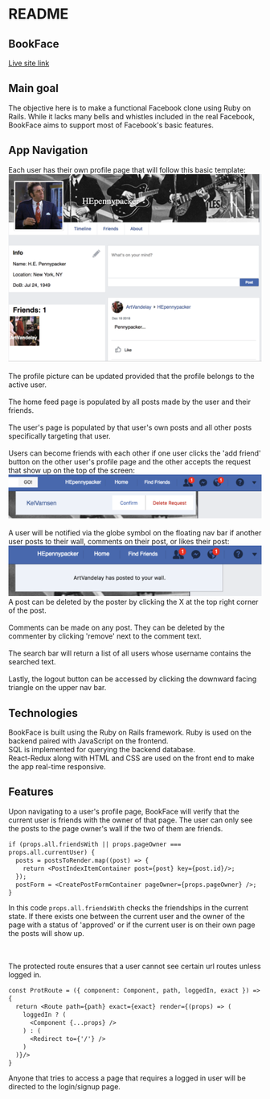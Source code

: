 # README

## BookFace  

[Live site link](https://bookface14.herokuapp.com/)  

## Main goal
  The objective here is to make a functional Facebook clone using Ruby on Rails. While it lacks many bells and whistles included in the real Facebook, BookFace aims to support most of Facebook's basic features.

## App Navigation  
  Each user has their own profile page that will follow this basic template:
  ![](app/assets/images/readme/ex_user_profile.png)     
  <br>
  The profile picture can be updated provided that the profile belongs to the active user.  
  <br>
  The home feed page is populated by all posts made by the user and their friends.   
  <br>
  The user's page is populated by that user's own posts and all other posts specifically targeting that user.  
  <br>
  Users can become friends with each other if one user clicks the 'add friend' button on the other user's profile page and the other accepts the request that show up on the top of the screen:  
  ![](app/assets/images/readme/ex_friend_request.png)
  <br>
  <br>
  A user will be notified via the globe symbol on the floating nav bar if another user posts to their wall, comments on their post, or likes their post:
  ![](app/assets/images/readme/ex_notification.png)
  <br>
  A post can be deleted by the poster by clicking the X at the top right corner of the post.  
  <br>
  Comments can be made on any post. They can be deleted by the commenter by clicking 'remove' next to the comment text.  
  <br>
  The search bar will return a list of all users whose username contains the searched text.  
  <br>
  Lastly, the logout button can be accessed by clicking the downward facing triangle on the upper nav bar.

## Technologies
  BookFace is built using the Ruby on Rails framework. Ruby is used on the backend paired with JavaScript on the frontend.  
  SQL is implemented for querying the backend database.  
  React-Redux along with HTML and CSS are used on the front end to make the app real-time responsive.


## Features

Upon navigating to a user's profile page, BookFace will verify that the current user is friends with the owner of that page. The user can only see the posts to the page owner's wall if the two of them are friends.

```
if (props.all.friendsWith || props.pageOwner === props.all.currentUser) {
  posts = postsToRender.map((post) => {
    return <PostIndexItemContainer post={post} key={post.id}/>;
  });
  postForm = <CreatePostFormContainer pageOwner={props.pageOwner} />;
}
```
In this code `props.all.friendsWith` checks the friendships in the current state. If there exists one between the current user and the owner of the page with a status of 'approved' or if the current user is on their own page the posts will show up.  
<br>
<br>

The protected route ensures that a user cannot see certain url routes unless logged in.
```
const ProtRoute = ({ component: Component, path, loggedIn, exact }) => {
  return <Route path={path} exact={exact} render={(props) => (
    loggedIn ? (
      <Component {...props} />
    ) : (
      <Redirect to={'/'} />
    )
  )}/>
}
```
Anyone that tries to access a page that requires a logged in user will be directed to the login/signup page.
